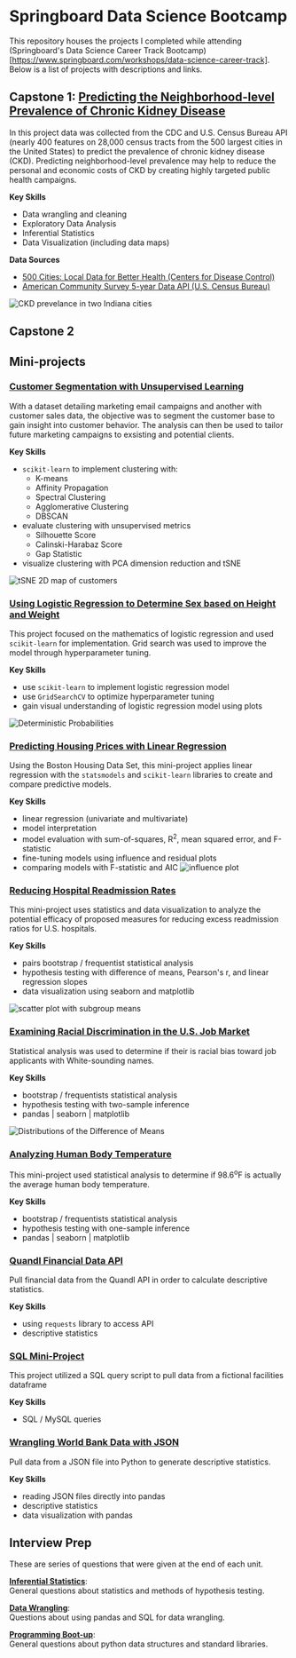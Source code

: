 # Springboard Data Science Bootcamp
This repository houses the projects I completed while attending (Springboard's Data Science Career Track Bootcamp)[https://www.springboard.com/workshops/data-science-career-track]. Below is a list of projects with descriptions and links.

## Capstone 1: [Predicting the Neighborhood-level Prevalence of Chronic Kidney Disease](predicting_chronic_disease)
In this project data was collected from the CDC and U.S. Census Bureau API (nearly 400 features on 28,000 census tracts from the 500 largest cities in the United States) to predict the prevalence of chronic kidney disease (CKD). Predicting neighborhood-level prevalence may help to reduce the personal and economic costs of CKD by creating highly targeted public health campaigns.

**Key Skills**

* Data wrangling and cleaning
* Exploratory Data Analysis
* Inferential Statistics
* Data Visualization (including data maps)

**Data Sources**

* [500 Cities: Local Data for Better Health (Centers for Disease Control)](https://catalog.data.gov/dataset/500-cities-local-data-for-better-health-b32fd)
* [American Community Survey 5-year Data API (U.S. Census Bureau)](https://www.census.gov/data/developers/data-sets/acs-5year.html)

![CKD prevelance in two Indiana cities](predicting_chronic_disease/img/two_cities.png)

## Capstone 2


## Mini-projects
### [Customer Segmentation with Unsupervised Learning](clustering)
With a dataset detailing marketing email campaigns and another with customer sales data, the objective was to segment the customer base to gain insight into customer behavior. The analysis can then be used to tailor future marketing campaigns to exsisting and potential clients. 

**Key Skills**

* `scikit-learn` to implement clustering with:
    * K-means
    * Affinity Propagation
    * Spectral Clustering
    * Agglomerative Clustering
    * DBSCAN
* evaluate clustering with unsupervised metrics
    * Silhouette Score
    * Calinski-Harabaz Score
    * Gap Statistic
* visualize clustering with PCA dimension reduction and tSNE


![tSNE 2D map of customers](clustering/tsne_map.png)

### [Using Logistic Regression to Determine Sex based on Height and Weight](logistic_regression)
This project focused on the mathematics of logistic regression and used `scikit-learn` for implementation. Grid search was used to improve the model through hyperparameter tuning.

**Key Skills**

* use `scikit-learn` to implement logistic regression model
* use `GridSearchCV` to optimize hyperparameter tuning
* gain visual understanding of logistic regression model using plots

![Deterministic Probabilities](logistic_regression/logreg_prob.png)

### [Predicting Housing Prices with Linear Regression](linear_regression)
Using the Boston Housing Data Set, this mini-project applies linear regression with the `statsmodels` and `scikit-learn` libraries to create and compare predictive models. 

**Key Skills**

* linear regression (univariate and multivariate)
* model interpretation
* model evaluation with sum-of-squares, R<sup>2</sup>, mean squared error, and F-statistic
* fine-tuning models using influence and residual plots
* comparing models with F-statistic and AIC
![influence plot](linear_regression/images/influence_plot.png)

### [Reducing Hospital Readmission Rates](EDA_hospital_readmission)
This mini-project uses statistics and data visualization to analyze the potential efficacy of proposed measures for reducing excess readmission ratios for U.S. hospitals. 

**Key Skills**

* pairs bootstrap / frequentist statistical analysis
* hypothesis testing with difference of means, Pearson's r, and linear regression slopes
* data visualization using seaborn and matplotlib

![scatter plot with subgroup means](EDA_hospital_readmission/img/scatterplot_w_means.png)

### [Examining Racial Discrimination in the U.S. Job Market](EDA_racial_discrimination)
Statistical analysis was used to determine if their is racial bias toward job applicants with White-sounding names.

**Key Skills**

* bootstrap / frequentists statistical analysis
* hypothesis testing with two-sample inference
* pandas | seaborn | matplotlib

![Distributions of the Difference of Means](EDA_racial_discrimination/img/diff_of_means_distros.png)

### [Analyzing Human Body Temperature](EDA_human_temperature)
This mini-project used statistical analysis to determine if 98.6<sup>o</sup>F is actually the average human body temperature.

**Key Skills**

* bootstrap / frequentists statistical analysis
* hypothesis testing with one-sample inference
* pandas | seaborn | matplotlib

### [Quandl Financial Data API](API)
Pull financial data from the Quandl API in order to calculate descriptive statistics.

**Key Skills**
* using `requests` library to access API
* descriptive statistics

### [SQL Mini-Project](sql_mini_project.sql)
This project utilized a SQL query script to pull data from a fictional facilities dataframe

**Key Skills**
* SQL / MySQL queries

### [Wrangling World Bank Data with JSON](data_wrangling_json)
Pull data from a JSON file into Python to generate descriptive statistics.

**Key Skills**
* reading JSON files directly into pandas
* descriptive statistics
* data visualization with pandas

## Interview Prep
These are series of questions that were given at the end of each unit.

**[Inferential Statistics](interview_prep/inferential_statistics.md)**: <br />
General questions about statistics and methods of hypothesis testing.

**[Data Wrangling](interview_prep/data_wrangling.md)**:<br />
Questions about using pandas and SQL for data wrangling.

**[Programming Boot-up](interview_prep/programming_boot-up.md)**:<br />
General questions about python data structures and standard libraries.


